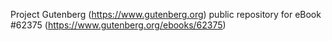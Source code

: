 Project Gutenberg (https://www.gutenberg.org) public repository for eBook #62375 (https://www.gutenberg.org/ebooks/62375)
